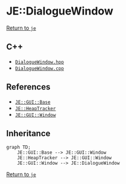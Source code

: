# JE::DialogueWindow

[Return to `je`](/docs/je.md)

## C++

- [`DialogueWindow.hpp`](/src/je/DialogueWindow.hpp)
- [`DialogueWindow.cpp`](/src/je/DialogueWindow.cpp)

## References

- [`JE::GUI::Base`](/docs/je/GUI/Base.md)
- [`JE::HeapTracker`](/docs/je/HeapTracker.md)
- [`JE::GUI::Window`](/docs/je/GUI/Window.md)

## Inheritance

```mermaid
graph TD;
    JE::GUI::Base --> JE::GUI::Window
    JE::HeapTracker --> JE::GUI::Window
    JE::GUI::Window --> JE::DialogueWindow
```

[Return to `je`](/docs/je.md)